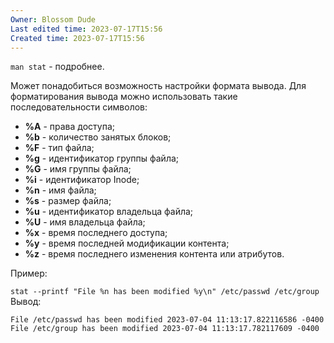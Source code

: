 ```yaml
---
Owner: Blossom Dude
Last edited time: 2023-07-17T15:56
Created time: 2023-07-17T15:56
---
```

`man stat` - подробнее.

Может понадобиться возможность настройки формата вывода. Для форматирования вывода можно использовать такие последовательности символов:

- **%A** - права доступа;
- **%b** - количество занятых блоков;
- **%F** - тип файла;
- **%g** - идентификатор группы файла;
- **%G** - имя группы файла;
- **%i** - идентификатор Inode;
- **%n** - имя файла;
- **%s** - размер файла;
- **%u** - идентификатор владельца файла;
- **%U** - имя владельца файла;
- **%x** - время последнего доступа;
- **%y** - время последней модификации контента;
- **%z** - время последнего изменения контента или атрибутов.

  

Пример:  
  
`stat --printf "File %n has been modified %y\n" /etc/passwd /etc/group` Вывод:  
  
`File /etc/passwd has been modified 2023-07-04 11:13:17.822116586 -0400 File /etc/group has been modified 2023-07-04 11:13:17.782117609 -0400`